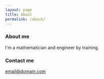 ```yaml
---
layout: page
title: About
permalink: /about/
---
```


### About me

I'm a mathematician and engineer by training. 

### Contact me

[email@domain.com](mailto:bjorn.skogtro@gmail.com)